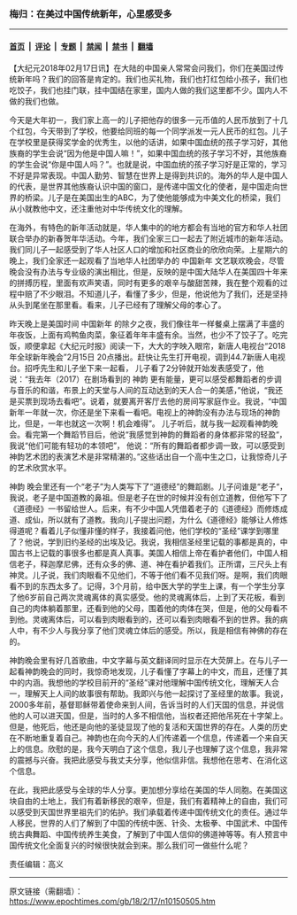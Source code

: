 ### 梅归：在美过中国传统新年，心里感受多

---

#### [首页](../../../..?n10150505) &nbsp;|&nbsp; [评论](../../../../../epoch-comment?n10150505) &nbsp;|&nbsp; [专题](../../../../../epoch-special?n10150505) &nbsp;|&nbsp; [禁闻](../../../../../epoch-news?n10150505) &nbsp;|&nbsp; [禁书](../../../../../books?n10150505) &nbsp;|&nbsp; [翻墙](https://github.com/gfw-breaker/nogfw/blob/master/README.md?n10150505)


<div class="post_content" id="artbody" itemprop="articleBody">
 <!-- article content begin -->
 <p>
  【大纪元2018年02月17日讯】在大陆的中国亲人常常会问我们，你们在美国过传统新年吗？我们的回答是肯定的。我们也买礼物，我们也打红包给小孩子，我们也吃饺子，我们也挂门联，挂中国结在家里，国内人做的我们这里都不少。国内人不做的我们也做。
 </p>
 <p>
  今天是大年初一，我们家上高一的儿子把他存的很多一元币值的人民币放到了十几个红包，今天带到了学校，他要给同班的每一个同学派发一元人民币的红包。儿子在学校里是获得奖学金的优秀生，以他的话讲，如果中国血统的孩子学习好，其他族裔的学生会说“因为他是中国人嘛！”，如果中国血统的孩子学习不好，其他族裔的学生会说“你是中国人吗？”。也就是说，中国血统的孩子学习好是正常的，学习不好是异常表现。中国人勤劳、智慧在世界上是得到共识的。海外的华人是中国人的代表，是世界其他族裔认识中国的窗口，是传递中国文化的使者，是中国走向世界的桥梁。儿子是在美国出生的ABC，为了使他能够成为中美文化的桥梁，我们从小就教他中文，还注重他对中华传统文化的理解。
 </p>
 <p>
  在海外，有特色的新年活动就是，华人集中的的地方都会有当地的官方和华人社团联合举办的新春贺年华活动。今年，我们全家三口一起去了附近城市的新年活动。我们同儿子一起感受到了华人社区人口的增加和社区商业的欣欣向荣。上星期六的晚上，我们全家还一起观看了当地华人社团举办的
  <ok href="https://www.epochtimes.com/gb/tag/%E4%B8%AD%E5%9B%BD%E6%96%B0%E5%B9%B4.html">
   中国新年
  </ok>
  文艺联欢晚会，尽管晚会没有办法与专业级的演出相比，但是，反映的是中国大陆华人在美国四十年来的拼搏历程，里面有欢声笑语，同时有更多的艰辛与酸甜苦辣，我在整个观看的过程中赔了不少眼泪。不知道儿子，看懂了多少，但是，他说他为了我们，还是坚持从头到尾坐在那里看。看来，儿子已经有了理解父母的孝心了。
 </p>
 <p>
  昨天晚上是美国时间
  <ok href="https://www.epochtimes.com/gb/tag/%E4%B8%AD%E5%9B%BD%E6%96%B0%E5%B9%B4.html">
   中国新年
  </ok>
  的除夕之夜，我们像往年一样餐桌上摆满了丰盛的年夜饭，上面有鸡鸭鱼肉菜，象征着年年丰盛有余。当然，也少不了饺子了。吃完饭，顺便拿起《大纪元时报》阅读一下，大大的字映入眼帘，新唐人电视台“2018年全球新年晚会”2月15日 20点播出。赶快让先生打开电视，调到44.7新唐人电视台。招呼先生和儿子坐下来一起看， 儿子看了2分钟就开始发表感受了，他说：“我去年（2017）在剧场看到的
  <ok href="https://www.epochtimes.com/gb/tag/%E7%A5%9E%E9%9F%B5.html">
   神韵
  </ok>
  更有能量，更可以感受都舞蹈者的步调与音乐的和谐，布景上的天堂与人间的互动达到的天人合一的美感，”他说，“我还是买票到现场去看吧”。说着，就要离开客厅去他的房间写家庭作业。我说，“中国新年一年就一次，你还是坐下来看一看吧。电视上的神韵没有办法与现场的神韵比，但是，一年也就这一次啊！机会难得”。 儿子听后，就与我一起观看神韵晚会。看完第一个舞蹈节目后，他说“我感觉到神韵的舞蹈者的身体都非常的轻盈“，我说“他们可能有轻功的本领吧”， 他说：“所有的舞蹈者都步调一致，可以感受到神韵艺术团的表演艺术是非常精湛的。”这些话出自一个高中生之口，让我惊奇儿子的艺术欣赏水平。
 </p>
 <p>
  <ok href="https://www.epochtimes.com/gb/tag/%E7%A5%9E%E9%9F%B5.html">
   神韵
  </ok>
  晚会里还有一个“老子”为人类写下了“道德经”的舞蹈剧。儿子问谁是“老子“， 我说，老子是中国道教的鼻祖。但是老子在世的时候并没有创立道教，但他写下了《道德经》一书留给世人。后来，有不少中国人凭借着老子的《道德经》而修炼成道、成仙，所以就有了道教。我向儿子提出问题，为什么《道德经》能够让人修炼得道呢？看着儿子似懂非懂的样子，我接着问他，他们学校的“圣经”课学到哪里了？他说，学到旧约圣经的出埃及记。我说，我相信圣经里记载的事都是真的，中国古书上记载的事很多也都是真人真事。美国人相信上帝在看护者他们，中国人相信老子，释迦摩尼佛，还有众多的佛、道、神在看护着我们。正所谓，三尺头上有神灵。儿子说，我们肉眼看不见他们，不等于他们看不见我们呀。是啊，我们肉眼看不到的东西太多了。记得，3个月前，给中医大学的学生上课，有一个学生分享了他6岁前自己两次灵魂离体的真实感受。他的灵魂离体后，上到了天花板，看到自己的肉体躺着那里，还看到他的父母，围着他的肉体在哭，但是，他的父母看不到他。灵魂离体后，可以看到肉眼看到的，还可以看到肉眼看不到的世界。我的病人中，有不少人与我分享了他们灵魂立体后的感受。所以，我是相信有神佛的存在的。
 </p>
 <p>
  神韵晚会里有好几首歌曲，中文字幕与英文翻译同时显示在大荧屏上。在与儿子一起看神韵晚会的同时，我惊奇地发现，儿子看懂了字幕上的中文，而且，还懂了其中的内涵。我想他的学校目前开的“圣经”课对他理解中国传统文化，理解天人合一，理解天上人间的故事很有帮助。我即兴与他一起探讨了圣经里的故事。我说，2000多年前，基督耶稣带着使命来到人间，告诉当时的人们天国的信息，并说信他的人可以进天国，但是，当时的人多不相信他，当权者还把他吊死在十字架上。但是，他死后，他还是向他的圣徒显现了他的复活和天国世界的存在。人类的历史在不断地重复着自己。神韵也在向今天的人们传递着一个信息，传递着一个来自天上的信息。欣慰的是，我今天明白了这个信息，我儿子也理解了这个信息，我非常的震撼与兴奋。我把此感受与我丈夫分享，他似信非信。我想他在思考、在消化这个信息。
 </p>
 <p>
  在此，我把此感受与全球的华人分享。更加想分享给在美国的华人同胞。在美国这块自由的土地上，我们有着新移民的艰辛，但是，我们有着精神上的自由，我们可以感受到天国世界里祖先们的佑护。我们承载着传递中国传统文化的责任。通过华人移民，世界的人们了解到了中国的传统中医、针灸、太极拳、中国武术、中国传统古典舞蹈、中国传统养生美食，了解到了中国人信仰的佛道神等等。有人预言中国传统文化全面复兴的时候很快就会到来。那么我们可一做些什么呢？
 </p>
 <p>
  责任编辑：高义
 </p>
 <!-- article content end -->
 <div id="below_article_ad">
 </div>
</div>


---

原文链接（需翻墙）：https://www.epochtimes.com/gb/18/2/17/n10150505.htm